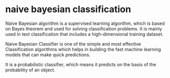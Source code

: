 
# naive bayesian classification

Naive Bayesian algorithm is a supervised learning algorithm, which is based on Bayes theorem and used for solving classification problems.
It is mainly used in text classification that includes a high-dimensional training dataset.

Naive Bayesian Classifier is one of the simple and most effective Classification algorithms which helps in building the fast machine learning models that can make quick predictions.

It is a probabilistic classifier, which means it predicts on the basis of the probability of an object.

